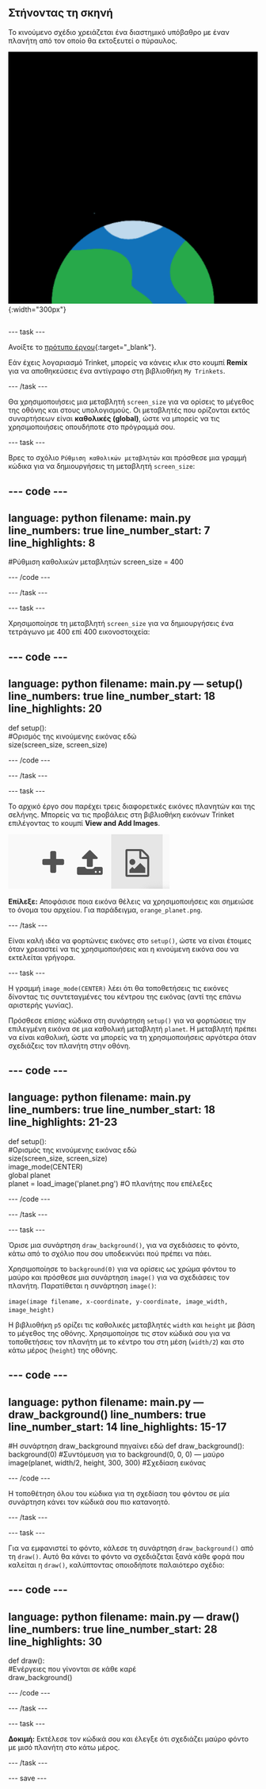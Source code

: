 ## Στήνοντας τη σκηνή

<div style="display: flex; flex-wrap: wrap">
<div style="flex-basis: 200px; flex-grow: 1; margin-right: 15px;">
Το κινούμενο σχέδιο χρειάζεται ένα διαστημικό υπόβαθρο με έναν πλανήτη από τον οποίο θα εκτοξευτεί ο πύραυλος.
</div>
<div>

![Ένας πλανήτης σε μαύρο φόντο.](images/step_2.png){:width="300px"}

</div>
</div>

--- task ---

Ανοίξτε το [πρότυπο έργου](https://trinket.io/python/c7454ed7a8){:target="_blank"}.

Εάν έχεις λογαριασμό Trinket, μπορείς να κάνεις κλικ στο κουμπί **Remix** για να αποθηκεύσεις ένα αντίγραφο στη βιβλιοθήκη `My Trinkets`.

--- /task ---

Θα χρησιμοποιήσεις μια μεταβλητή `screen_size` για να ορίσεις το μέγεθος της οθόνης και στους υπολογισμούς. Οι μεταβλητές που ορίζονται εκτός συναρτήσεων είναι **καθολικές (global)**, ώστε να μπορείς να τις χρησιμοποιήσεις οπουδήποτε στο πρόγραμμά σου.

--- task ---

Βρες το σχόλιο `Ρύθμιση καθολικών μεταβλητών` και πρόσθεσε μια γραμμή κώδικα για να δημιουργήσεις τη μεταβλητή `screen_size`:

--- code ---
---
language: python 
filename: main.py 
line_numbers: true 
line_number_start: 7
line_highlights: 8
---

#Ρύθμιση καθολικών μεταβλητών
screen_size = 400

--- /code ---

--- /task ---

--- task ---

Χρησιμοποίησε τη μεταβλητή `screen_size` για να δημιουργήσεις ένα τετράγωνο με 400 επί 400 εικονοστοιχεία:

--- code ---
---
language: python 
filename: main.py — setup() 
line_numbers: true 
line_number_start: 18
line_highlights: 20
---

def setup():   
    #Ορισμός της κινούμενης εικόνας εδώ   
    size(screen_size, screen_size)


--- /code ---

--- /task ---

--- task ---

Το αρχικό έργο σου παρέχει τρεις διαφορετικές εικόνες πλανητών και της σελήνης. Μπορείς να τις προβάλεις στη βιβλιοθήκη εικόνων Trinket επιλέγοντας το κουμπί **View and Add Images**.

![Ένα σύμβολο συν, ένα σύμβολο μεταφόρτωσης και ένα σύμβολο εικόνας. Το σύμβολο της εικόνας έχει επισημανθεί.](images/trinket_image.png)

**Επίλεξε:** Αποφάσισε ποια εικόνα θέλεις να χρησιμοποιήσεις και σημειώσε το όνομα του αρχείου. Για παράδειγμα, `orange_planet.png`.

--- /task ---

Είναι καλή ιδέα να φορτώνεις εικόνες στο `setup()`, ώστε να είναι έτοιμες όταν χρειαστεί να τις χρησιμοποιήσεις και η κινούμενη εικόνα σου να εκτελείται γρήγορα.

--- task ---

Η γραμμή `image_mode(CENTER)` λέει ότι θα τοποθετήσεις τις εικόνες δίνοντας τις συντεταγμένες του κέντρου της εικόνας (αντί της επάνω αριστερής γωνίας).

Πρόσθεσε επίσης κώδικα στη συνάρτηση `setup()` για να φορτώσεις την επιλεγμένη εικόνα σε μια καθολική μεταβλητή `planet`. Η μεταβλητή πρέπει να είναι καθολική, ώστε να μπορείς να τη χρησιμοποιήσεις αργότερα όταν σχεδιάζεις τον πλανήτη στην οθόνη.

--- code ---
---
language: python 
filename: main.py 
line_numbers: true 
line_number_start: 18
line_highlights: 21-23
---

def setup():   
    #Ορισμός της κινούμενης εικόνας εδώ   
    size(screen_size, screen_size)   
    image_mode(CENTER)   
    global planet   
    planet = load_image('planet.png') #Ο πλανήτης που επέλεξες


--- /code ---

--- /task ---

--- task ---

Όρισε μια συνάρτηση `draw_background()`, για να σχεδιάσεις το φόντο, κάτω από το σχόλιο που σου υποδεικνύει πού πρέπει να πάει.

Χρησιμοποίησε το `background(0)` για να ορίσεις ως χρώμα φόντου το μαύρο και πρόσθεσε μια συνάρτηση `image()` για να σχεδιάσεις τον πλανήτη. Παρατίθεται η συνάρτηση `image()`:

`image(image filename, x-coordinate, y-coordinate, image_width, image_height)`

Η βιβλιοθήκη `p5` ορίζει τις καθολικές μεταβλητές `width` και `height` με βάση το μέγεθος της οθόνης. Χρησιμοποίησε τις στον κώδικά σου για να τοποθετήσεις τον πλανήτη με το κέντρο του στη μέση (`width/2`) και στο κάτω μέρος (`height`) της οθόνης.

--- code ---
---
language: python 
filename: main.py — draw_background() 
line_numbers: true 
line_number_start: 14
line_highlights: 15-17
---

#Η συνάρτηση draw_background πηγαίνει εδώ
def draw_background():   
    background(0) #Συντόμευση για το background(0, 0, 0) — μαύρο    
    image(planet, width/2, height, 300, 300) #Σχεδίαση εικόνας


--- /code ---

Η τοποθέτηση όλου του κώδικα για τη σχεδίαση του φόντου σε μία συνάρτηση κάνει τον κώδικά σου πιο κατανοητό.

--- /task --- 

--- task ---

Για να εμφανιστεί το φόντο, κάλεσε τη συνάρτηση `draw_background()` από τη `draw()`. Αυτό θα κάνει το φόντο να σχεδιάζεται ξανά κάθε φορά που καλείται η `draw()`, καλύπτοντας οποιοδήποτε παλαιότερο σχέδιο:

--- code ---
---
language: python 
filename: main.py — draw() 
line_numbers: true 
line_number_start: 28
line_highlights: 30
---

def draw():   
    #Ενέργειες που γίνονται σε κάθε καρέ    
    draw_background()

--- /code ---

--- /task ---

--- task ---

**Δοκιμή:** Εκτέλεσε τον κώδικά σου και έλεγξε ότι σχεδιάζει μαύρο φόντο με μισό πλανήτη στο κάτω μέρος.

--- /task ---

--- save ---
